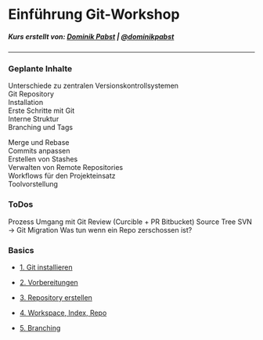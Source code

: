 # Einführung Git-Workshop

##### Kurs erstellt von:  [Dominik Pabst]() | [@dominikpabst](https://twitter.com/dominikpabst)

---

### Geplante Inhalte

Unterschiede zu zentralen Versionskontrollsystemen  
Git Repository  
Installation  
Erste Schritte mit Git  
Interne Struktur  
Branching und Tags  


Merge und Rebase  
Commits anpassen  
Erstellen von Stashes  
Verwalten von Remote Repositories  
Workflows für den Projekteinsatz  
Toolvorstellung   


### ToDos
Prozess 
Umgang mit Git
Review (Curcible + PR Bitbucket)
Source Tree
SVN -> Git Migration
Was tun wenn ein Repo zerschossen ist?


### Basics
- [1. Git installieren](git_installieren.md)

- [2. Vorbereitungen](git_vorbereitung.md)

- [3. Repository erstellen](git_erste_schritte_repo.md)

- [4. Workspace, Index, Repo](git_erste_schritte_4_level.md)

- [5. Branching ](git_erste_schritte_branching.md)

